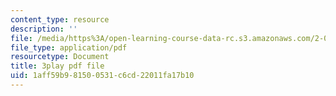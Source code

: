 ```yaml
---
content_type: resource
description: ''
file: /media/https%3A/open-learning-course-data-rc.s3.amazonaws.com/2-003sc-engineering-dynamics-fall-2011/1aff59b981500531c6cd22011fa17b10_fK9AGvLf3yw.pdf
file_type: application/pdf
resourcetype: Document
title: 3play pdf file
uid: 1aff59b9-8150-0531-c6cd-22011fa17b10
---
```

